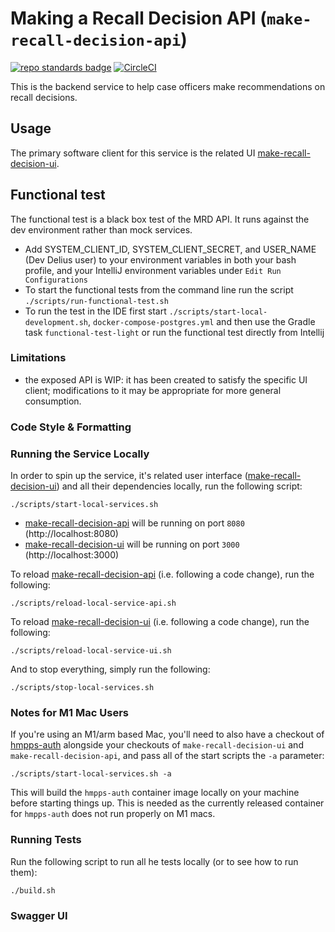 # Making a Recall Decision API (`make-recall-decision-api`)

[![repo standards badge](https://img.shields.io/badge/dynamic/json?color=blue&style=for-the-badge&logo=github&label=MoJ%20Compliant&query=%24.data%5B%3F%28%40.name%20%3D%3D%20%22make-recall-decision-api%22%29%5D.status&url=https%3A%2F%2Foperations-engineering-reports.cloud-platform.service.justice.gov.uk%2Fgithub_repositories)](https://operations-engineering-reports.cloud-platform.service.justice.gov.uk/github_repositories#make-recall-decision-api)
[![CircleCI](https://circleci.com/gh/ministryofjustice/make-recall-decision-api/tree/main.svg?style=svg)](https://circleci.com/gh/ministryofjustice/make-recall-decision-api)

This is the backend service to help case officers make recommendations on recall decisions.

## Usage

The primary software client for this service is the related UI [make-recall-decision-ui].

## Functional test

The functional test is a black box test of the MRD API. It runs against the dev environment rather than mock services.

* Add SYSTEM_CLIENT_ID, SYSTEM_CLIENT_SECRET, and USER_NAME (Dev Delius user) to your environment variables in both your bash profile, and your IntelliJ environment variables under `Edit Run Configurations`
* To start the functional tests from the command line run the script `./scripts/run-functional-test.sh`
* To run the test in the IDE first start `./scripts/start-local-development.sh`, `docker-compose-postgres.yml` and then use the Gradle task `functional-test-light` or run the functional test directly from Intellij

### Limitations

- the exposed API is WIP: it has been created to satisfy the specific UI client; modifications to it may be
  appropriate for more general consumption.

### Code Style & Formatting


### Running the Service Locally

In order to spin up the service, it's related user interface ([make-recall-decision-ui]) and all their dependencies locally, run the following script:

```
./scripts/start-local-services.sh
```

- [make-recall-decision-api] will be running on port `8080` (http://localhost:8080)
- [make-recall-decision-ui] will be running on port `3000` (http://localhost:3000)

To reload [make-recall-decision-api] (i.e. following a code change), run the following:

```
./scripts/reload-local-service-api.sh
```

To reload [make-recall-decision-ui] (i.e. following a code change), run the following:

```
./scripts/reload-local-service-ui.sh
```

And to stop everything, simply run the following:

```
./scripts/stop-local-services.sh
```

### Notes for M1 Mac Users

If you're using an M1/arm based Mac, you'll need to also have a checkout of [hmpps-auth](https://github.com/ministryofjustice/hmpps-auth) alongside your checkouts of `make-recall-decision-ui` and `make-recall-decision-api`, and pass all of the start scripts the `-a` parameter:

```
./scripts/start-local-services.sh -a
```

This will build the `hmpps-auth` container image locally on your machine before starting things up. This is needed as the currently released container for `hmpps-auth` does not run properly on M1 macs.

### Running Tests

Run the following script to run all he tests locally (or to see how to run them):

```
./build.sh
```

### Swagger UI

[make-recall-decision-api]: https://github.com/ministryofjustice/make-recall-decision-api
[make-recall-decision-ui]: https://github.com/ministryofjustice/make-recall-decision-ui


